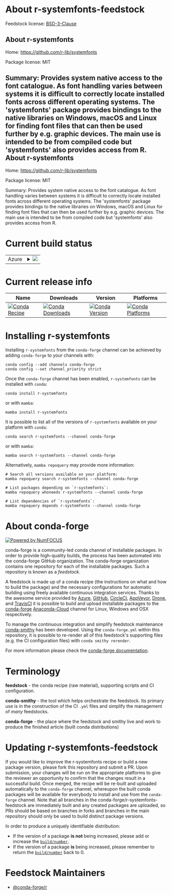 About r-systemfonts-feedstock
=============================

Feedstock license: [BSD-3-Clause](https://github.com/conda-forge/r-systemfonts-feedstock/blob/main/LICENSE.txt)

About r-systemfonts
-------------------

Home: https://github.com/r-lib/systemfonts

Package license: MIT

Summary: Provides system native access to the font catalogue. As font handling varies between systems it is difficult to correctly locate  installed fonts across different operating systems. The 'systemfonts'  package provides bindings to the native libraries on Windows, macOS and  Linux for finding font files that can then be used further by e.g. graphic devices. The main use is intended to be from compiled code but 'systemfonts' also provides access from R.
About r-systemfonts
-------------------

Home: https://github.com/r-lib/systemfonts

Package license: MIT

Summary: Provides system native access to the font catalogue. As font handling varies between systems it is difficult to correctly locate  installed fonts across different operating systems. The 'systemfonts'  package provides bindings to the native libraries on Windows, macOS and  Linux for finding font files that can then be used further by e.g. graphic devices. The main use is intended to be from compiled code but 'systemfonts' also provides access from R.

Current build status
====================


<table>
    
  <tr>
    <td>Azure</td>
    <td>
      <details>
        <summary>
          <a href="https://dev.azure.com/conda-forge/feedstock-builds/_build/latest?definitionId=7123&branchName=main">
            <img src="https://dev.azure.com/conda-forge/feedstock-builds/_apis/build/status/r-systemfonts-feedstock?branchName=main">
          </a>
        </summary>
        <table>
          <thead><tr><th>Variant</th><th>Status</th></tr></thead>
          <tbody><tr>
              <td>linux_64_r_base4.2</td>
              <td>
                <a href="https://dev.azure.com/conda-forge/feedstock-builds/_build/latest?definitionId=7123&branchName=main">
                  <img src="https://dev.azure.com/conda-forge/feedstock-builds/_apis/build/status/r-systemfonts-feedstock?branchName=main&jobName=linux&configuration=linux%20linux_64_r_base4.2" alt="variant">
                </a>
              </td>
            </tr><tr>
              <td>linux_64_r_base4.3</td>
              <td>
                <a href="https://dev.azure.com/conda-forge/feedstock-builds/_build/latest?definitionId=7123&branchName=main">
                  <img src="https://dev.azure.com/conda-forge/feedstock-builds/_apis/build/status/r-systemfonts-feedstock?branchName=main&jobName=linux&configuration=linux%20linux_64_r_base4.3" alt="variant">
                </a>
              </td>
            </tr><tr>
              <td>linux_aarch64_r_base4.2</td>
              <td>
                <a href="https://dev.azure.com/conda-forge/feedstock-builds/_build/latest?definitionId=7123&branchName=main">
                  <img src="https://dev.azure.com/conda-forge/feedstock-builds/_apis/build/status/r-systemfonts-feedstock?branchName=main&jobName=linux&configuration=linux%20linux_aarch64_r_base4.2" alt="variant">
                </a>
              </td>
            </tr><tr>
              <td>linux_aarch64_r_base4.3</td>
              <td>
                <a href="https://dev.azure.com/conda-forge/feedstock-builds/_build/latest?definitionId=7123&branchName=main">
                  <img src="https://dev.azure.com/conda-forge/feedstock-builds/_apis/build/status/r-systemfonts-feedstock?branchName=main&jobName=linux&configuration=linux%20linux_aarch64_r_base4.3" alt="variant">
                </a>
              </td>
            </tr><tr>
              <td>linux_ppc64le_r_base4.2</td>
              <td>
                <a href="https://dev.azure.com/conda-forge/feedstock-builds/_build/latest?definitionId=7123&branchName=main">
                  <img src="https://dev.azure.com/conda-forge/feedstock-builds/_apis/build/status/r-systemfonts-feedstock?branchName=main&jobName=linux&configuration=linux%20linux_ppc64le_r_base4.2" alt="variant">
                </a>
              </td>
            </tr><tr>
              <td>linux_ppc64le_r_base4.3</td>
              <td>
                <a href="https://dev.azure.com/conda-forge/feedstock-builds/_build/latest?definitionId=7123&branchName=main">
                  <img src="https://dev.azure.com/conda-forge/feedstock-builds/_apis/build/status/r-systemfonts-feedstock?branchName=main&jobName=linux&configuration=linux%20linux_ppc64le_r_base4.3" alt="variant">
                </a>
              </td>
            </tr><tr>
              <td>osx_64_r_base4.2</td>
              <td>
                <a href="https://dev.azure.com/conda-forge/feedstock-builds/_build/latest?definitionId=7123&branchName=main">
                  <img src="https://dev.azure.com/conda-forge/feedstock-builds/_apis/build/status/r-systemfonts-feedstock?branchName=main&jobName=osx&configuration=osx%20osx_64_r_base4.2" alt="variant">
                </a>
              </td>
            </tr><tr>
              <td>osx_64_r_base4.3</td>
              <td>
                <a href="https://dev.azure.com/conda-forge/feedstock-builds/_build/latest?definitionId=7123&branchName=main">
                  <img src="https://dev.azure.com/conda-forge/feedstock-builds/_apis/build/status/r-systemfonts-feedstock?branchName=main&jobName=osx&configuration=osx%20osx_64_r_base4.3" alt="variant">
                </a>
              </td>
            </tr><tr>
              <td>osx_arm64_r_base4.2</td>
              <td>
                <a href="https://dev.azure.com/conda-forge/feedstock-builds/_build/latest?definitionId=7123&branchName=main">
                  <img src="https://dev.azure.com/conda-forge/feedstock-builds/_apis/build/status/r-systemfonts-feedstock?branchName=main&jobName=osx&configuration=osx%20osx_arm64_r_base4.2" alt="variant">
                </a>
              </td>
            </tr><tr>
              <td>osx_arm64_r_base4.3</td>
              <td>
                <a href="https://dev.azure.com/conda-forge/feedstock-builds/_build/latest?definitionId=7123&branchName=main">
                  <img src="https://dev.azure.com/conda-forge/feedstock-builds/_apis/build/status/r-systemfonts-feedstock?branchName=main&jobName=osx&configuration=osx%20osx_arm64_r_base4.3" alt="variant">
                </a>
              </td>
            </tr><tr>
              <td>win_64</td>
              <td>
                <a href="https://dev.azure.com/conda-forge/feedstock-builds/_build/latest?definitionId=7123&branchName=main">
                  <img src="https://dev.azure.com/conda-forge/feedstock-builds/_apis/build/status/r-systemfonts-feedstock?branchName=main&jobName=win&configuration=win%20win_64_" alt="variant">
                </a>
              </td>
            </tr>
          </tbody>
        </table>
      </details>
    </td>
  </tr>
</table>

Current release info
====================

| Name | Downloads | Version | Platforms |
| --- | --- | --- | --- |
| [![Conda Recipe](https://img.shields.io/badge/recipe-r--systemfonts-green.svg)](https://anaconda.org/conda-forge/r-systemfonts) | [![Conda Downloads](https://img.shields.io/conda/dn/conda-forge/r-systemfonts.svg)](https://anaconda.org/conda-forge/r-systemfonts) | [![Conda Version](https://img.shields.io/conda/vn/conda-forge/r-systemfonts.svg)](https://anaconda.org/conda-forge/r-systemfonts) | [![Conda Platforms](https://img.shields.io/conda/pn/conda-forge/r-systemfonts.svg)](https://anaconda.org/conda-forge/r-systemfonts) |

Installing r-systemfonts
========================

Installing `r-systemfonts` from the `conda-forge` channel can be achieved by adding `conda-forge` to your channels with:

```
conda config --add channels conda-forge
conda config --set channel_priority strict
```

Once the `conda-forge` channel has been enabled, `r-systemfonts` can be installed with `conda`:

```
conda install r-systemfonts
```

or with `mamba`:

```
mamba install r-systemfonts
```

It is possible to list all of the versions of `r-systemfonts` available on your platform with `conda`:

```
conda search r-systemfonts --channel conda-forge
```

or with `mamba`:

```
mamba search r-systemfonts --channel conda-forge
```

Alternatively, `mamba repoquery` may provide more information:

```
# Search all versions available on your platform:
mamba repoquery search r-systemfonts --channel conda-forge

# List packages depending on `r-systemfonts`:
mamba repoquery whoneeds r-systemfonts --channel conda-forge

# List dependencies of `r-systemfonts`:
mamba repoquery depends r-systemfonts --channel conda-forge
```


About conda-forge
=================

[![Powered by
NumFOCUS](https://img.shields.io/badge/powered%20by-NumFOCUS-orange.svg?style=flat&colorA=E1523D&colorB=007D8A)](https://numfocus.org)

conda-forge is a community-led conda channel of installable packages.
In order to provide high-quality builds, the process has been automated into the
conda-forge GitHub organization. The conda-forge organization contains one repository
for each of the installable packages. Such a repository is known as a *feedstock*.

A feedstock is made up of a conda recipe (the instructions on what and how to build
the package) and the necessary configurations for automatic building using freely
available continuous integration services. Thanks to the awesome service provided by
[Azure](https://azure.microsoft.com/en-us/services/devops/), [GitHub](https://github.com/),
[CircleCI](https://circleci.com/), [AppVeyor](https://www.appveyor.com/),
[Drone](https://cloud.drone.io/welcome), and [TravisCI](https://travis-ci.com/)
it is possible to build and upload installable packages to the
[conda-forge](https://anaconda.org/conda-forge) [Anaconda-Cloud](https://anaconda.org/)
channel for Linux, Windows and OSX respectively.

To manage the continuous integration and simplify feedstock maintenance
[conda-smithy](https://github.com/conda-forge/conda-smithy) has been developed.
Using the ``conda-forge.yml`` within this repository, it is possible to re-render all of
this feedstock's supporting files (e.g. the CI configuration files) with ``conda smithy rerender``.

For more information please check the [conda-forge documentation](https://conda-forge.org/docs/).

Terminology
===========

**feedstock** - the conda recipe (raw material), supporting scripts and CI configuration.

**conda-smithy** - the tool which helps orchestrate the feedstock.
                   Its primary use is in the construction of the CI ``.yml`` files
                   and simplify the management of *many* feedstocks.

**conda-forge** - the place where the feedstock and smithy live and work to
                  produce the finished article (built conda distributions)


Updating r-systemfonts-feedstock
================================

If you would like to improve the r-systemfonts recipe or build a new
package version, please fork this repository and submit a PR. Upon submission,
your changes will be run on the appropriate platforms to give the reviewer an
opportunity to confirm that the changes result in a successful build. Once
merged, the recipe will be re-built and uploaded automatically to the
`conda-forge` channel, whereupon the built conda packages will be available for
everybody to install and use from the `conda-forge` channel.
Note that all branches in the conda-forge/r-systemfonts-feedstock are
immediately built and any created packages are uploaded, so PRs should be based
on branches in forks and branches in the main repository should only be used to
build distinct package versions.

In order to produce a uniquely identifiable distribution:
 * If the version of a package **is not** being increased, please add or increase
   the [``build/number``](https://docs.conda.io/projects/conda-build/en/latest/resources/define-metadata.html#build-number-and-string).
 * If the version of a package **is** being increased, please remember to return
   the [``build/number``](https://docs.conda.io/projects/conda-build/en/latest/resources/define-metadata.html#build-number-and-string)
   back to 0.

Feedstock Maintainers
=====================

* [@conda-forge/r](https://github.com/conda-forge/r/)

